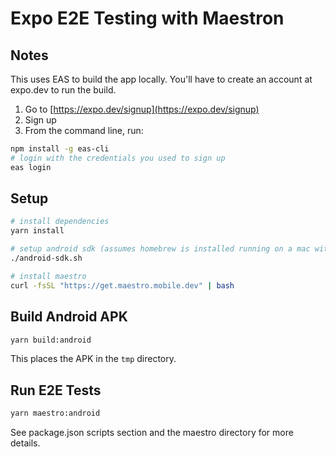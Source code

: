 # Expo E2E Testing with Maestron

## Notes

This uses EAS to build the app locally. You'll have to create an account at expo.dev to run the build.

1. Go to [https://expo.dev/signup](https://expo.dev/signup)
2. Sign up
3. From the command line, run:

```bash
npm install -g eas-cli
# login with the credentials you used to sign up
eas login
```

## Setup

```bash
# install dependencies
yarn install

# setup android sdk (assumes homebrew is installed running on a mac with zsh as your shell)
./android-sdk.sh

# install maestro
curl -fsSL "https://get.maestro.mobile.dev" | bash
```

## Build Android APK

```bash
yarn build:android
```

This places the APK in the `tmp` directory.

## Run E2E Tests

```bash
yarn maestro:android
```

See package.json scripts section and the maestro directory for more details.
